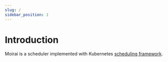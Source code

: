 ```yaml
---
slug: /
sidebar_position: 1
---
```


# Introduction

Moirai is a scheduler implemented with Kubernetes [scheduling framework](https://kubernetes.io/docs/concepts/scheduling-eviction/scheduling-framework/).
